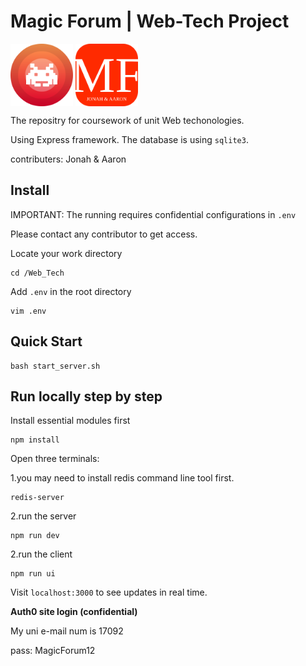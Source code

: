
# Magic Forum | Web-Tech Project

<img src="https://github.com/JonahLyu/Web-Tech/blob/master/public/logo.svg" width = "100" height = "100" alt="logo1" align=center style="display:inline;"/> <img src="https://github.com/JonahLyu/Web-Tech/blob/master/public/logo2.svg" width = "100" height = "100" alt="logo2" align=center style="display:inline;"/>

The repositry for coursework of unit Web techonologies.

Using Express framework. The database is using `sqlite3`.

contributers: Jonah & Aaron


## Install

IMPORTANT: The running requires confidential configurations in `.env`

Please contact any contributor to get access.

Locate your work directory

```shell
cd /Web_Tech
```

Add `.env` in the root directory

```shell
vim .env
```

## Quick Start
```shell
bash start_server.sh
```


## Run locally step by step

Install essential modules first

```shell
npm install
```

Open three terminals:

1.you may need to install redis command line tool first.
```shell
redis-server
```

2.run the server
```shell
npm run dev
```

2.run the client
```shell
npm run ui
```
Visit `localhost:3000` to see updates in real time.


**Auth0 site login (confidential)**

My uni e-mail num is 17092

pass: MagicForum12
